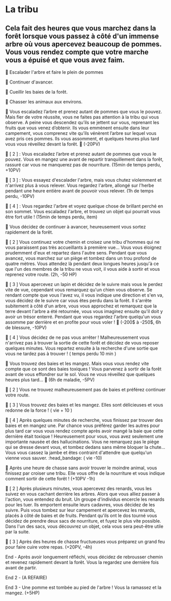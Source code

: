 # La tribu

## Cela fait des heures que vous marchez dans la forêt lorsque vous passez à côté d'un immense arbre où vous apercevez beaucoup de pommes. Vous vous rendez compte que votre marche vous a épuisé et que vous avez faim.

🍎 Escalader l'arbre et faire le plein de pommes

🚶 Continuer d'avancer. 

🌿 Cueillir les baies de la forêt.

🦊 Chasser les animaux aux environs.

🍎 Vous escaladez l’arbre et prenez autant de pommes que vous le pouvez. Mais fier de votre réussite, vous ne faites pas attention à la tribu qui vous observe. A peine vous descendez qu’ils se jettent sur vous, reprenant les fruits que vous venez d’obtenir. Ils vous emmènent ensuite dans leur campement, vous comprenez vite qu’ils vénèrent l’arbre sur lequel vous avez pris ces pommes. Ils vous assomment, et quelques heures plus tard vous vous réveillez devant la forêt. 🤕 (-20PV)

🍎 [ 2 ] : Vous escaladez l’arbre et prenez autant de pommes que vous le pouvez. Vous en mangez une avant de repartir tranquillement dans la forêt, rassuré car vous ne manquerez pas de nourriture. (15min de temps perdu, +10PV)

🍎 [ 3 ] : Vous essayez d'escalader l'arbre, mais vous chutez violemment et n'arrivez plus à vous relever. Vous regardez l'arbre, allongé sur l'herbe pendant une heure entière avant de pouvoir vous relever. (1h de temps perdu, -10PV)

🍎 [ 4 ] : Vous regardez l'arbre et voyez quelque chose de brillant perché en son sommet. Vous escaladez l'arbre, et trouvez un objet qui pourrait vous être fort utile ! (15min de temps perdu, item)


🚶 Vous décidez de continuer à avancer, heureusement vous sortez rapidement de la forêt.

🚶  [ 2 ] Vous continuez votre chemin et croisez une tribu d'hommes qui ne vous paraissent pas très accueillants à première vue... Vous vous éloignez prudemment d'eux et repartez dans l'autre sens. Pendant que vous avancez, vous marchez sur un piège et tombez dans un trou profond de quatre mètres. Vous attendez là pendant deux longues heures jusqu'à ce que l'un des membres de la tribu ne vous voit, il vous aide à sortir et vous reprenez votre route. (2h, -50 HP)

🚶  [ 3 ] Vous apercevez un lapin et décidez de le suivre mais vous le perdez vite de vue, cependant vous remarquez qu'un chien vous observe. Se rendant compte que vous l'avez vu, il vous indique une direction et s'en va, vous décidez de le suivre car vous êtes perdu dans la forêt. Il s'arrête subitement à côté d'un arbre, vous vous approchez et remarquez que la terre devant l'arbre a été retournée, vous vous imaginez ensuite qu'il doit y avoir un trésor enterré. Pendant que vous regardez l'arbre quelqu'un vous assomme par derrière et en profite pour vous voler ! 🤕 (-200$ à -250$, 6h de blessure, -10PV)

🚶  [ 4 ] Vous décidez de ne pas vous arrêter ! Malheureusement vous n'arrivez pas à trouver la sortie de cette forêt et décidez de vous reposer quelques minutes. Vous repartez ensuite à la recherche d'une sortie que vous ne tardez pas à trouver ! ( temps perdu 10 min )


:herb: Vous trouvez des baies et les mangez. Mais vous vous rendez vite compte que ce sont des baies toxiques ! Vous parvenez à sortir de la forêt avant de vous effondrer sur le sol. Vous ne vous réveillez que quelques heures plus tard... :nauseated_face: (6h de maladie, -5PV)

:herb: [ 2 ] Vous ne trouvez malheureusement pas de baies et préférez continuer votre route.

:herb: [ 3 ] Vous trouvez des baies et les mangez. Elles sont délicieuses et vous redonne de la force ! ( vie + 10 )

:herb: [ 4 ] Après quelques minutes de recherche, vous finissez par trouver des baies et en mangez une. Par chance vous préférez garder les autres pour plus tard car vous vous rendez compte après avoir mangé la baie que cette dernière était toxique ! Heureusement pour vous, vous avez seulement une importante nausée et des hallucinations. Vous ne remarquez pas le piège qui se dresse devant vous, et tombez dedans sans même bloquer la chute... Vous vous cassez la jambe et êtes contraint d'attendre que quelqu'un vienne vous sauver. :head_bandage: ( vie -10)


🦊 Après une heure de chasse sans avoir trouver le moindre animal, vous finissez par croiser une tribu. Elle vous offre de la nourriture et vous indique comment sortir de cette forêt ! (+10PV -1h)

🦊 [ 2 ] Après plusieurs minutes, vous apercevez des renards, vous les suivez en vous cachant derrière les arbres. Alors que vous alliez passer à l'action, vous entendez du bruit. Un groupe d'individus encercle les renards pour les tuer. Ils emportent ensuite leurs cadavres, vous décidez de les suivre. Puis vous tombez sur leur campement et apercevez les renards, placés à côté de baies et de fruits. Pendant qu'ils ont le dos tourné vous décidez de prendre deux sacs de nourriture, et fuyez le plus vite possible. Dans l'un des sacs, vous découvrez un objet, cela vous sera peut-être utile par la suite.

🦊 [ 3 ] Après des heures de chasse fructueuses vous préparez un grand feu pour faire cuire votre repas. (+20PV, -4h)


End -  Après avoir longuement réfléchi, vous décidez de rebrousser chemin et revenez rapidement devant la forêt. Vous la regardez une dernière fois avant de partir.

End 2 -  (A REFAIRE)

End 3 -  Une pomme est tombée au pied de l'arbre ! Vous la ramassez et la mangez. (+5HP)

